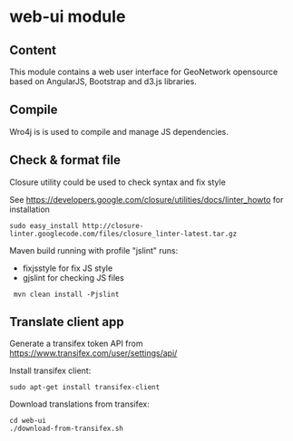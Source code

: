 # web-ui module

## Content

This module contains a web user interface for GeoNetwork opensource based on AngularJS, Bootstrap and d3.js libraries.



## Compile

Wro4j is is used to compile and manage JS dependencies.


## Check & format file

Closure utility could be used to check syntax and fix style

See https://developers.google.com/closure/utilities/docs/linter_howto for installation

```
sudo easy_install http://closure-linter.googlecode.com/files/closure_linter-latest.tar.gz
```

Maven build running with profile "jslint" runs:
 * fixjsstyle for fix JS style
 * gjslint for checking JS files


```
 mvn clean install -Pjslint
```


## Translate client app

Generate a transifex token API from https://www.transifex.com/user/settings/api/

Install transifex client:

```shell script
sudo apt-get install transifex-client
```

Download translations from transifex:

```shell script
cd web-ui
./download-from-transifex.sh
```
